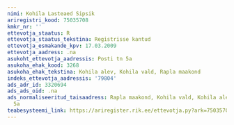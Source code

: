 ```yaml
---
nimi: Kohila Lasteaed Sipsik
ariregistri_kood: 75035708
kmkr_nr: ''
ettevotja_staatus: R
ettevotja_staatus_tekstina: Registrisse kantud
ettevotja_esmakande_kpv: 17.03.2009
ettevotja_aadress: .na
asukoht_ettevotja_aadressis: Posti tn 5a
asukoha_ehak_kood: 3268
asukoha_ehak_tekstina: Kohila alev, Kohila vald, Rapla maakond
indeks_ettevotja_aadressis: '79804'
ads_adr_id: 3320694
ads_ads_oid: .na
ads_normaliseeritud_taisaadress: Rapla maakond, Kohila vald, Kohila alev, Posti tn
  5a
teabesysteemi_link: https://ariregister.rik.ee/ettevotja.py?ark=75035708&ref=rekvisiidid
---
```

